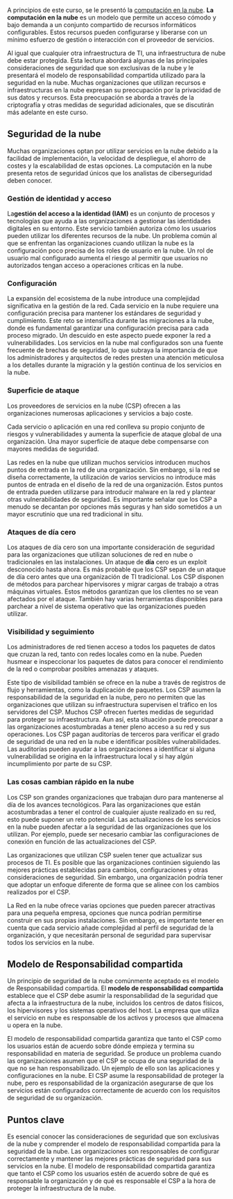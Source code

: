 
A principios de este curso, se le presentó la [computación en la nube](https://www.coursera.org/learn/networks-and-network-security/lecture/BGlnq/cloud-networks). **La computación en la nube** es un modelo que permite un acceso cómodo y bajo demanda a un conjunto compartido de recursos informáticos configurables. Estos recursos pueden configurarse y liberarse con un mínimo esfuerzo de gestión o interacción con el proveedor de servicios.

Al igual que cualquier otra infraestructura de TI, una infraestructura de nube debe estar protegida. Esta lectura abordará algunas de las principales consideraciones de seguridad que son exclusivas de la nube y le presentará el modelo de responsabilidad compartida utilizado para la seguridad en la nube. Muchas organizaciones que utilizan recursos e infraestructuras en la nube expresan su preocupación por la privacidad de sus datos y recursos. Esta preocupación se aborda a través de la criptografía y otras medidas de seguridad adicionales, que se discutirán más adelante en este curso.

## Seguridad de la nube

Muchas organizaciones optan por utilizar servicios en la nube debido a la facilidad de implementación, la velocidad de despliegue, el ahorro de costes y la escalabilidad de estas opciones. La computación en la nube presenta retos de seguridad únicos que los analistas de ciberseguridad deben conocer.

### Gestión de identidad y acceso

La**gestión del acceso a la identidad (IAM)** es un conjunto de procesos y tecnologías que ayuda a las organizaciones a gestionar las identidades digitales en su entorno. Este servicio también autoriza cómo los usuarios pueden utilizar los diferentes recursos de la nube. Un problema común al que se enfrentan las organizaciones cuando utilizan la nube es la configuración poco precisa de los roles de usuario en la nube. Un rol de usuario mal configurado aumenta el riesgo al permitir que usuarios no autorizados tengan acceso a operaciones críticas en la nube.

### Configuración

La expansión del ecosistema de la nube introduce una complejidad significativa en la gestión de la red. Cada servicio en la nube requiere una configuración precisa para mantener los estándares de seguridad y cumplimiento. Este reto se intensifica durante las migraciones a la nube, donde es fundamental garantizar una configuración precisa para cada proceso migrado. Un descuido en este aspecto puede exponer la red a vulnerabilidades. Los servicios en la nube mal configurados son una fuente frecuente de brechas de seguridad, lo que subraya la importancia de que los administradores y arquitectos de redes presten una atención meticulosa a los detalles durante la migración y la gestión continua de los servicios en la nube.

### Superficie de ataque

Los proveedores de servicios en la nube (CSP) ofrecen a las organizaciones numerosas aplicaciones y servicios a bajo coste.

Cada servicio o aplicación en una red conlleva su propio conjunto de riesgos y vulnerabilidades y aumenta la superficie de ataque global de una organización. Una mayor superficie de ataque debe compensarse con mayores medidas de seguridad.

Las redes en la nube que utilizan muchos servicios introducen muchos puntos de entrada en la red de una organización. Sin embargo, si la red se diseña correctamente, la utilización de varios servicios no introduce más puntos de entrada en el diseño de la red de una organización. Estos puntos de entrada pueden utilizarse para introducir malware en la red y plantear otras vulnerabilidades de seguridad. Es importante señalar que los CSP a menudo se decantan por opciones más seguras y han sido sometidos a un mayor escrutinio que una red tradicional in situ.

### Ataques de día cero

Los ataques de día cero son una importante consideración de seguridad para las organizaciones que utilizan soluciones de red en nube o tradicionales en las instalaciones. Un ataque de **día** cero es un exploit desconocido hasta ahora. Es más probable que los CSP sepan de un ataque de día cero antes que una organización de TI tradicional. Los CSP disponen de métodos para parchear hipervisores y migrar cargas de trabajo a otras máquinas virtuales. Estos métodos garantizan que los clientes no se vean afectados por el ataque. También hay varias herramientas disponibles para parchear a nivel de sistema operativo que las organizaciones pueden utilizar.

### Visibilidad y seguimiento

Los administradores de red tienen acceso a todos los paquetes de datos que cruzan la red, tanto con redes locales como en la nube. Pueden husmear e inspeccionar los paquetes de datos para conocer el rendimiento de la red o comprobar posibles amenazas y ataques.

Este tipo de visibilidad también se ofrece en la nube a través de registros de flujo y herramientas, como la duplicación de paquetes. Los CSP asumen la responsabilidad de la seguridad en la nube, pero no permiten que las organizaciones que utilizan su infraestructura supervisen el tráfico en los servidores del CSP. Muchos CSP ofrecen fuertes medidas de seguridad para proteger su infraestructura. Aun así, esta situación puede preocupar a las organizaciones acostumbradas a tener pleno acceso a su red y sus operaciones. Los CSP pagan auditorías de terceros para verificar el grado de seguridad de una red en la nube e identificar posibles vulnerabilidades. Las auditorías pueden ayudar a las organizaciones a identificar si alguna vulnerabilidad se origina en la infraestructura local y si hay algún incumplimiento por parte de su CSP.

### Las cosas cambian rápido en la nube

Los CSP son grandes organizaciones que trabajan duro para mantenerse al día de los avances tecnológicos. Para las organizaciones que están acostumbradas a tener el control de cualquier ajuste realizado en su red, esto puede suponer un reto potencial. Las actualizaciones de los servicios en la nube pueden afectar a la seguridad de las organizaciones que los utilizan. Por ejemplo, puede ser necesario cambiar las configuraciones de conexión en función de las actualizaciones del CSP.

Las organizaciones que utilizan CSP suelen tener que actualizar sus procesos de TI. Es posible que las organizaciones continúen siguiendo las mejores prácticas establecidas para cambios, configuraciones y otras consideraciones de seguridad. Sin embargo, una organización podría tener que adoptar un enfoque diferente de forma que se alinee con los cambios realizados por el CSP.

La Red en la nube ofrece varias opciones que pueden parecer atractivas para una pequeña empresa, opciones que nunca podrían permitirse construir en sus propias instalaciones. Sin embargo, es importante tener en cuenta que cada servicio añade complejidad al perfil de seguridad de la organización, y que necesitarán personal de seguridad para supervisar todos los servicios en la nube.

## Modelo de Responsabilidad compartida

Un principio de seguridad de la nube comúnmente aceptado es el modelo de Responsabilidad compartida. El **modelo de responsabilidad compartida** establece que el CSP debe asumir la responsabilidad de la seguridad que afecta a la infraestructura de la nube, incluidos los centros de datos físicos, los hipervisores y los sistemas operativos del host. La empresa que utiliza el servicio en nube es responsable de los activos y procesos que almacena u opera en la nube.

El modelo de responsabilidad compartida garantiza que tanto el CSP como los usuarios están de acuerdo sobre dónde empieza y termina su responsabilidad en materia de seguridad. Se produce un problema cuando las organizaciones asumen que el CSP se ocupa de una seguridad de la que no se han responsabilizado. Un ejemplo de ello son las aplicaciones y configuraciones en la nube. El CSP asume la responsabilidad de proteger la nube, pero es responsabilidad de la organización asegurarse de que los servicios están configurados correctamente de acuerdo con los requisitos de seguridad de su organización.

## Puntos clave

Es esencial conocer las consideraciones de seguridad que son exclusivas de la nube y comprender el modelo de responsabilidad compartida para la seguridad de la nube. Las organizaciones son responsables de configurar correctamente y mantener las mejores prácticas de seguridad para sus servicios en la nube. El modelo de responsabilidad compartida garantiza que tanto el CSP como los usuarios estén de acuerdo sobre de qué es responsable la organización y de qué es responsable el CSP a la hora de proteger la infraestructura de la nube.